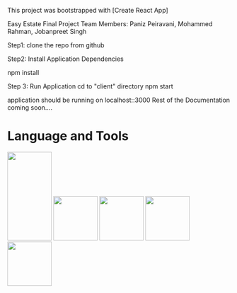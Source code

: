 
This project was bootstrapped with [Create React App]

Easy Estate Final Project
Team Members: Paniz Peiravani, Mohammed Rahman, Jobanpreet Singh

Step1: clone the repo from github

Step2: Install Application Dependencies

npm install

Step 3: Run Application
cd to "client" directory
npm start


application should be running on localhost::3000
Rest of the Documentation coming soon....

# Language and Tools
<img src="https://github.com/2023-csc-47300/EasyEstate/assets/100456553/327e5b34-0e92-4bd2-9724-71eb85148973.png" width="100" height="200">
<img src="https://github.com/Paniz-Peiravani/Taste-of-Persia/assets/100456553/2d286e18-ea52-4a92-8842-7ee746df2ce2.png" width="100" height="100">
<img src="https://github.com/Paniz-Peiravani/Taste-of-Persia/assets/100456553/0320ca8a-ca87-422e-a6ad-1fcb9147e891.png" width="100" height="100"> 
<img src="https://github.com/2023-csc-47300/EasyEstate/assets/100456553/8b6039a6-64c3-4bd4-af33-6e0cc5db4d5a.png" width="100" height="100">
<img src="https://github.com/2023-csc-47300/EasyEstate/assets/100456553/2aea3ba1-bde5-4182-8567-d2668e532a79.png" width="100" height="100">
